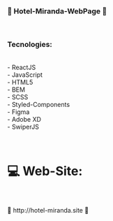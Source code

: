 ### 🏨 Hotel-Miranda-WebPage 🏨
<br/>


### Tecnologies: 
<br/>
- ReactJS <br/>
- JavaScript <br/>
- HTML5 <br/>
- BEM <br/>
- SCSS <br/>
- Styled-Components <br/>
- Figma <br/>
- Adobe XD <br/>
- SwiperJS <br/>
<br/>
<br/>

# 💻 Web-Site: 
<br/>
<br/>
🚀 http://hotel-miranda.site 🚀


